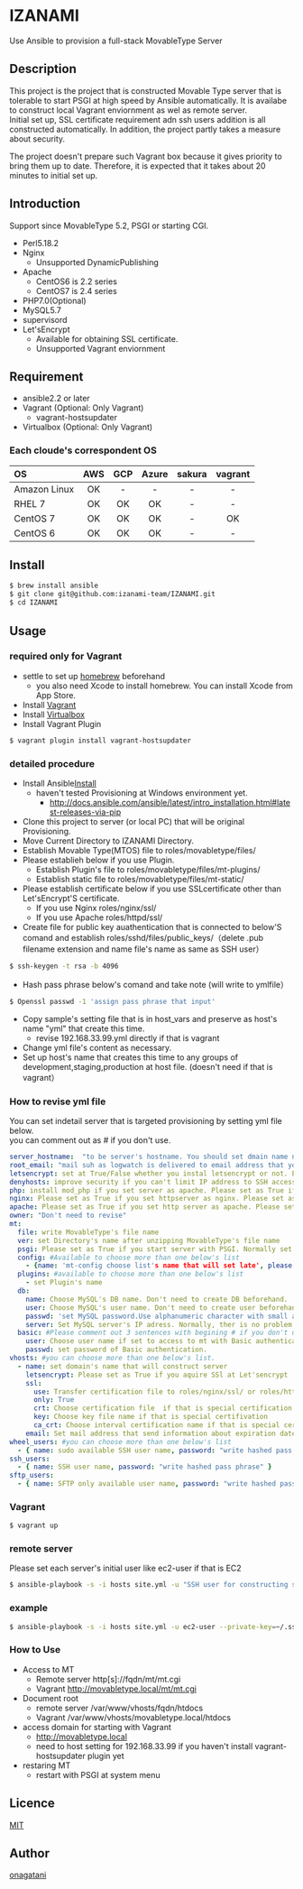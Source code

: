 IZANAMI
====

Use Ansible to provision a full-stack MovableType Server

## Description
  
This project is the project that is constructed Movable Type server that is tolerable to start PSGI at high speed by Ansible automatically.
It is availabe to construct local Vagrant enviornment as wel as remote server.  
Initial set up, SSL certificate requirement adn ssh users addition is all constructed automatically.
In addition, the project partly takes a measure about security.

The project doesn't prepare such Vagrant box because it gives priority to bring them up to date.
Therefore, it is expected that it takes about 20 minutes to initial set up.

## Introduction

Support since MovableType 5.2, PSGI or starting CGI.
* Perl5.18.2
* Nginx
    * Unsupported DynamicPublishing
* Apache
    * CentOS6 is 2.2 series
    * CentOS7 is 2.4 series
* PHP7.0(Optional)
* MySQL5.7
* supervisord
* Let'sEncrypt
    * Available for obtaining SSL certificate.
    * Unsupported Vagrant enviornment

## Requirement

* ansible2.2 or later
* Vagrant (Optional: Only Vagrant) 
   * vagrant-hostsupdater
* Virtualbox (Optional: Only Vagrant) 
  
### Each cloude's correspondent OS
| OS | AWS | GCP | Azure | sakura | vagrant |
|:---------|:----:|:----:|:----:|:----:|:----:|
| Amazon Linux | OK | - | - | - | - | - |
| RHEL 7 | OK | OK | OK | - | - | - |
| CentOS 7 | OK | OK | OK | - | OK |
| CentOS 6 | OK | OK | OK | - | - |

## <a name="Install">Install

```bash
$ brew install ansible
$ git clone git@github.com:izanami-team/IZANAMI.git
$ cd IZANAMI
```

## Usage

### required only for Vagrant
* settle to set up [homebrew](https://brew.sh/ 'Homebrew') beforehand
    * you also need Xcode to install homebrew. You can install Xcode from App Store. 
* Install [Vagrant](https://www.vagrantup.com/ "Vagrant")
* Install [Virtualbox](https://www.virtualbox.org/ 'Virtualbox')
* Install Vagrant Plugin
```bash
$ vagrant plugin install vagrant-hostsupdater
```

### detailed procedure
* Install Ansible[Install](#Install)
    * haven't tested Provisioning at Windows environment yet.
        * http://docs.ansible.com/ansible/latest/intro_installation.html#latest-releases-via-pip
* Clone this project to server (or local PC) that will be original Provisioning.
* Move Current Directory to IZANAMI Directory.
* Establish Movable Type(MTOS) file to roles/movabletype/files/
* Please establieh below if you use Plugin.
    * Establish Plugin's file to roles/movabletype/files/mt-plugins/
    * Establish static file to roles/movabletype/files/mt-static/
* Please establish certificate below if you use SSLcertificate other than Let'sEncrypt'S certificate.
    * If you use Nginx roles/nginx/ssl/
    * If you use Apache roles/httpd/ssl/
* Create file for public key auathentication that is connected to below'S comand and establish roles/sshd/files/public_keys/（delete .pub filename extension and name file's name as same as SSH user）
```bash
$ ssh-keygen -t rsa -b 4096
```
* Hash pass phrase below's comand and take note (will write to ymlfile）
```bash
$ Openssl passwd -1 'assign pass phrase that input'
```
* Copy sample's setting file that is in host_vars and preserve as host's name "yml" that create this time.
    * revise 192.168.33.99.yml directly if that is vagrant
* Change yml file's content as necessary.
* Set up host's name that creates this time to any groups of development,staging,production at host file. (doesn't need if that is vagrant）

### How to revise yml file

You can set indetail server that is targeted provisioning by setting yml file below.  
you can comment out as # if you don't use.

```yaml
server_hostname:  "to be server's hostname. You should set dmain name normally"
root_email: "mail suh as logwatch is delivered to email address that you set"
letsencrypt: set at True/False whether you instal letsencrypt or not. Please set as True if you want to use SSL for free.
denyhosts: improve security if you can't limit IP address to SSH access to server. Normally, there is no problem to set as True.
php: install mod_php if you set server as apache. Please set as True if ou use DynamicPublishing. You should set as False if you set server as Cure.
nginx: Please set as True if you set httpserver as nginx. Please set as False if you use apache. You can't us htaccess.
apache: Please set as True if you set http server as apache. Please set as False if you use nginx. Only available either one.
owner: "Don't need to revise"
mt:
  file: write MovableType's file name
  ver: set Directory's name after unzipping MovableType's file name
  psgi: Please set as True if you start server with PSGI. Normally set as True
  config: #Available to choose more than one below's list
    - {name: 'mt-config choose list's name that will set late', please set value: ''}
  plugins: #available to choose more than one below's list
    - set Plugin's name
  db:
    name: Choose MySQL's DB name. Don't need to create DB beforehand.
    user: Choose MySQL's user name. Don't need to create user beforehand.
    passwd: 'set MySQL password.Use alphanumeric character with small and big letter. More than 8 letters.'
    server: Set MySQL server's IP adress. Normally, ther is no problem to set as localhost.
  basic: #Please comment out 3 sentences with begining # if you don't use Basic authentication. 
    user: Choose user name if set to access to mt with Basic authentication.
    passwd: set password of Basic authentication.
vhosts: #you can choose more than one below's list.
  - name: set domain's name that will construct server
    letsencrypt: Please set as True if you aquire SSl at Let'sencrypt
    ssl:
      use: Transfer certification file to roles/nginx/ssl/ or roles/httpd/ssl/ if that is True
      only: True
      crt: Choose certification file  if that is special certification
      key: Choose key file name if that is special certifivation
      ca_crt: Choose interval certification name if that is special certificcation
    email: Set mail address that send information about expiration date if you use "Let'sEncrypt"
wheel_users: #you can choose more than one below's list
  - { name: sudo available SSH user name, password: "write hashed pass phrase" }
ssh_users:
  - { name: SSH user name, password: "write hashed pass phrase" }
sftp_users:
  - { name: SFTP only available user name, password: "write hashed pass phrase" }
```

### Vagrant

```bash
$ vagrant up
```

### remote server
Please set each server's initial user like ec2-user if that is EC2  
```bash
$ ansible-playbook -s -i hosts site.yml -u "SSH user for constructing server" --private-key="set private key file for kry authentication" -l "set server name that set hosts file" --set extra-vars="mysql_root_password="mysql's root password（need big and small leter, english numbers and letters）""
```

### example

```bash
$ ansible-playbook -s -i hosts site.yml -u ec2-user --private-key=~/.ssh/id_rsa -l mt.example.com --extra-vars="mysql_root_password="@Passwd123""
```

### How to Use

* Access to MT
    * Remote server http[s]://fqdn/mt/mt.cgi
    * Vagrant http://movabletype.local/mt/mt.cgi
* Document root
    * remote server /var/www/vhosts/fqdn/htdocs
    * Vagrant /var/www/vhosts/movabletype.local/htdocs
* access domain for starting with Vagrant
    * http://movabletype.local
    * need to host setting for 192.168.33.99 if you haven't install vagrant-hostsupdater plugin yet
* restaring MT
    * restart with PSGI at system menu

## Licence

[MIT](https://github.com/izanami-team/IZANAMI/blob/master/LICENSE)

## Author

[onagatani](https://github.com/onagatani)
